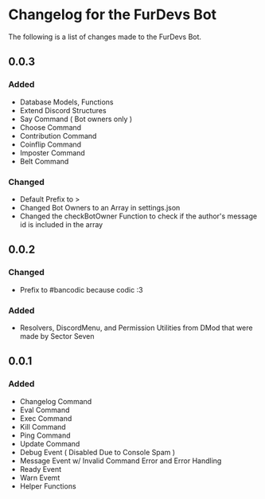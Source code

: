 # Changelog for the FurDevs Bot

The following is a list of changes made to the FurDevs Bot.

## 0.0.3

### Added

- Database Models, Functions
- Extend Discord Structures
- Say Command ( Bot owners only )
- Choose Command
- Contribution Command 
- Coinflip Command
- Imposter Command
- Belt Command

### Changed

- Default Prefix to >
- Changed Bot Owners to an Array in settings.json
- Changed the checkBotOwner Function to check if the author's message id is included in the array

## 0.0.2

### Changed

- Prefix to #bancodic because codic :3

### Added

- Resolvers, DiscordMenu, and Permission Utilities from DMod that were made by Sector Seven

## 0.0.1

### Added
- Changelog Command
- Eval Command
- Exec Command
- Kill Command
- Ping Command
- Update Command
- Debug Event ( Disabled Due to Console Spam )
- Message Event w/ Invalid Command Error and Error Handling
- Ready Event
- Warn Evemt
- Helper Functions